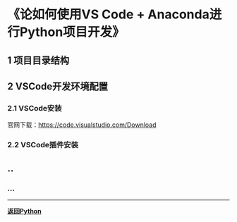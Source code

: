 # 《论如何使用VS Code + Anaconda进行Python项目开发》
## 1 项目目录结构

## 2 VSCode开发环境配置
### 2.1 VSCode安装
官网下载：https://code.visualstudio.com/Download
### 2.2 VSCode插件安装

## ..

### ...


------------------------------------------------------------

**[返回Python](./python.md)**